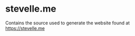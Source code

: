 stevelle.me
===========
Contains the source used to generate the website found at https://stevelle.me

